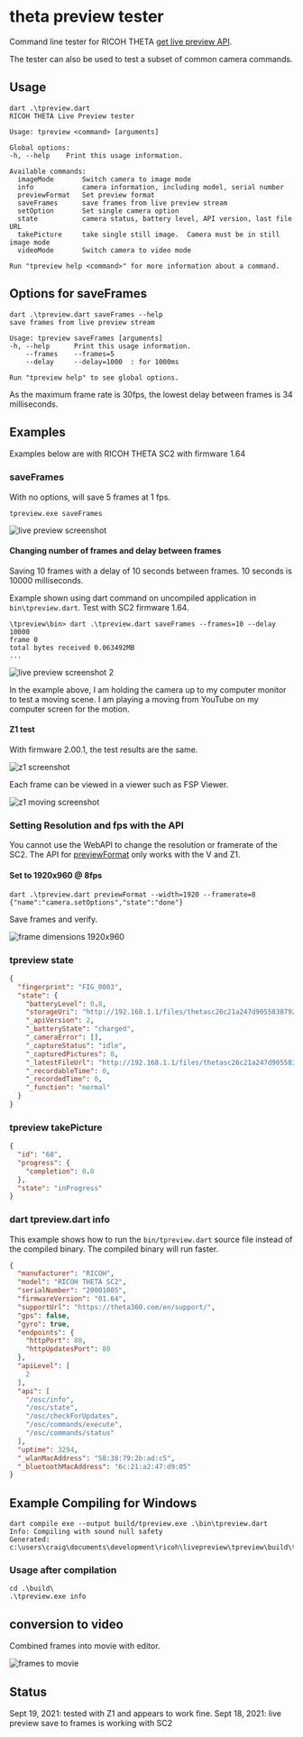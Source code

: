 # theta preview tester

Command line tester for RICOH THETA [get live preview API](https://api.ricoh/docs/theta-web-api-v2.1/commands/camera.get_live_preview/).

The tester can also be used to test a subset of common camera commands.

## Usage

```shell
dart .\tpreview.dart    
RICOH THETA Live Preview tester

Usage: tpreview <command> [arguments]

Global options:
-h, --help    Print this usage information.

Available commands:
  imageMode       Switch camera to image mode
  info            camera information, including model, serial number
  previewFormat   Set preview format
  saveFrames      save frames from live preview stream
  setOption       Set single camera option
  state           camera status, battery level, API version, last file URL
  takePicture     take single still image.  Camera must be in still image mode
  videoMode       Switch camera to video mode

Run "tpreview help <command>" for more information about a command.
```

## Options for saveFrames

```shell
dart .\tpreview.dart saveFrames --help
save frames from live preview stream

Usage: tpreview saveFrames [arguments]
-h, --help      Print this usage information.
    --frames    --frames=5
    --delay     --delay=1000  : for 1000ms

Run "tpreview help" to see global options.
```

As the maximum frame rate is 30fps, the lowest delay between frames is
34 milliseconds.

## Examples

Examples below are with RICOH THETA SC2 with firmware 1.64

### saveFrames

With no options, will save 5 frames at 1 fps.

```shell
tpreview.exe saveFrames
```

![live preview screenshot](docs/images/live_preview_screenshot_1.png)

#### Changing number of frames and delay between frames

Saving 10 frames with a delay of 10 seconds between frames.  10 seconds
is 10000 milliseconds.

Example shown using dart command on uncompiled application in `bin\tpreview.dart`.
Test with SC2 firmware 1.64.

```shell
\tpreview\bin> dart .\tpreview.dart saveFrames --frames=10 --delay 10000
frame 0
total bytes received 0.063492MB
...
```
![live preview screenshot 2](docs/images/live_preview_screenshot_2.png)

In the example above, I am holding the camera up to my computer monitor
to test a moving scene.  I am playing a moving from YouTube on my
computer screen for the motion.

#### Z1 test

With firmware 2.00.1, the test results are the same.

![z1 screenshot](docs/images/z1_live_preview.png)

Each frame can be viewed in a viewer such as FSP Viewer.

![z1 moving screenshot](docs/images/z1_moving_screenshot.gif)

### Setting Resolution and fps with the API

You cannot use the WebAPI to change the resolution or framerate of the SC2.
The API for [previewFormat](https://api.ricoh/docs/theta-web-api-v2.1/options/preview_format/) only works with the V and Z1.

#### Set to 1920x960 @ 8fps

```shell
dart .\tpreview.dart previewFormat --width=1920 --framerate=8
{"name":"camera.setOptions","state":"done"}
```

Save frames and verify.

![frame dimensions 1920x960](docs/images/frame_size.png)

### tpreview state

```json
{
  "fingerprint": "FIG_0003",
  "state": {
    "batteryLevel": 0.8,
    "storageUri": "http://192.168.1.1/files/thetasc26c21a247d9055838792badc5",
    "_apiVersion": 2,
    "_batteryState": "charged",
    "_cameraError": [],
    "_captureStatus": "idle",
    "_capturedPictures": 0,
    "_latestFileUrl": "http://192.168.1.1/files/thetasc26c21a247d9055838792badc5/100RICOH/R0012015.JPG",
    "_recordableTime": 0,
    "_recordedTime": 0,
    "_function": "normal"
  }
}
```

### tpreview takePicture

```json
{
  "id": "68",
  "progress": {
    "completion": 0.0
  },
  "state": "inProgress"
}
```

### dart tpreview.dart info

This example shows how to run the `bin/tpreview.dart` source file instead
of the compiled binary.  The compiled binary will run faster.

```json
{
  "manufacturer": "RICOH",
  "model": "RICOH THETA SC2",
  "serialNumber": "20001005",
  "firmwareVersion": "01.64",
  "supportUrl": "https://theta360.com/en/support/",
  "gps": false,
  "gyro": true,
  "endpoints": {
    "httpPort": 80,
    "httpUpdatesPort": 80
  },
  "apiLevel": [
    2
  ],
  "api": [
    "/osc/info",
    "/osc/state",
    "/osc/checkForUpdates",
    "/osc/commands/execute",
    "/osc/commands/status"
  ],
  "uptime": 3294,
  "_wlanMacAddress": "58:38:79:2b:ad:c5",
  "_bluetoothMacAddress": "6c:21:a2:47:d9:05"
}
```

## Example Compiling for Windows

```shell
dart compile exe --output build/tpreview.exe .\bin\tpreview.dart
Info: Compiling with sound null safety
Generated: c:\users\craig\documents\development\ricoh\livepreview\tpreview\build\tpreview.exe
```

### Usage after compilation

```shell
cd .\build\
.\tpreview.exe info   
```

## conversion to video

Combined frames into movie with editor.

![frames to movie](docs/images/image_to_movie.gif)


## Status

Sept 19, 2021: tested with Z1 and appears to work fine.
Sept 18, 2021: live preview save to frames is working with SC2

